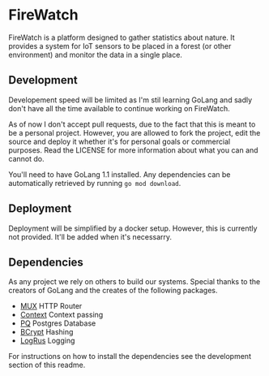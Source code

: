 # FireWatch
FireWatch is a platform designed to gather statistics about nature. It provides a system for IoT sensors to be placed in a forest (or other environment) and monitor the data in a single place.

## Development
Developement speed will be limited as I'm stil learning GoLang and sadly don't have all the time available to continue working on FireWatch.

As of now I don't accept pull requests, due to the fact that this is meant to be a personal project. However, you are allowed to fork the project, edit the source and deploy it whether it's for personal goals or commercial purposes. Read the LICENSE for more information about what you can and cannot do.

You'll need to have GoLang 1.1 installed. Any dependencies can be automatically retrieved by running ```go mod download```.

## Deployment
Deployment will be simplified by a docker setup. However, this is currently not provided. It'll be added when it's necessarry.

## Dependencies
As any project we rely on others to build our systems. Special thanks to the creators of GoLang and the creates of the following packages.

* [MUX](https://www.github.com/gorilla/mux) HTTP Router
* [Context](https://www.github.com/gorilla/context) Context passing
* [PQ](https://www.github.com/lib/pq) Postgres Database
* [BCrypt](https://www.golang.org/x/crypto/bcrypt) Hashing
* [LogRus](https://www.github.com/sirupsen/logrus) Logging

For instructions on how to install the dependencies see the development section of this readme.